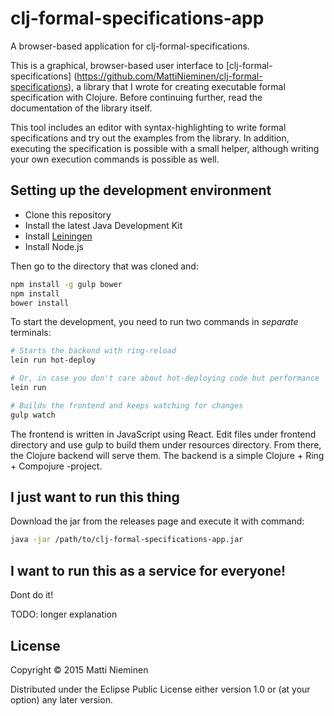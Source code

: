 # clj-formal-specifications-app

A browser-based application for clj-formal-specifications.

This is a graphical, browser-based user interface to [clj-formal-specifications]
(https://github.com/MattiNieminen/clj-formal-specifications), a library that I
wrote for creating executable formal specification with Clojure. Before
continuing further, read the documentation of the library itself.

This tool includes an editor with syntax-highlighting to write formal
specifications and try out the examples from the library. In addition,
executing the specification is possible with a small helper, although
writing your own execution commands is possible as well.

## Setting up the development environment

* Clone this repository
* Install the latest Java Development Kit
* Install [Leiningen](http://leiningen.org/#install)
* Install Node.js

Then go to the directory that was cloned and:

```bash
npm install -g gulp bower
npm install
bower install
```

To start the development, you need to run two commands in *separate* terminals:

```bash
# Starts the backend with ring-reload
lein run hot-deploy

# Or, in case you don't care about hot-deploying code but performance
lein run
```

```bash
# Builds the frontend and keeps watching for changes
gulp watch
```

The frontend is written in JavaScript using React. Edit files under
frontend directory and use gulp to build them under resources directory.
From there, the Clojure backend will serve them. The backend is a simple
Clojure + Ring + Compojure -project.

## I just want to run this thing

Download the jar from the releases page and execute it with command:

```bash
java -jar /path/to/clj-formal-specifications-app.jar
```

## I want to run this as a service for everyone!

Dont do it!

TODO: longer explanation

## License

Copyright © 2015 Matti Nieminen

Distributed under the Eclipse Public License either version 1.0 or (at
your option) any later version.
